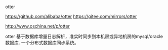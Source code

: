 otter

https://github.com/alibaba/otter
https://gitee.com/mirrors/otter

http://www.oschina.net/p/otter





otter 基于数据库增量日志解析，准实时同步到本机房或异地机房的mysql/oracle数据库. 一个分布式数据库同步系统。




